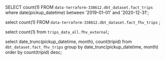 SELECT count(1)  FROM `data-terraform-338612.dbt_dataset.fact_trips` 
where date(pickup_datetime) between '2019-01-01' and '2020-12-31';


select count(1)  FROM `data-terraform-338612.dbt_dataset.fact_fhv_trips` ;

select count(1) from `trips_data_all.fhv_external`;

select date_trunc(pickup_datetime, month), count(tripid) from `dbt_dataset.fact_fhv_trips` group by 
date_trunc(pickup_datetime, month) order by count(tripid) desc;
